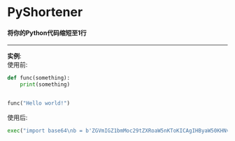 # PyShortener  
#### 将你的Python代码缩短至1行  
------------------------
__实例__:  
使用前:
```python
def func(something):
    print(something)


func("Hello world!")
```
    
使用后:
```python
exec("import base64\nb = b'ZGVmIGZ1bmMoc29tZXRoaW5nKToKICAgIHByaW50KHNvbWV0aGluZykKCgpmdW5jKCJIZWxsbyB3b3JsZCEiKQo='\nexec(base64.b64decode(b.decode('utf-8')).decode('utf-8'))")
```

